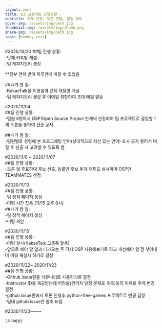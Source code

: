 ```yaml
---
layout: post
title: 9조 프로젝트 진행상황 -
subtitle: 주제 선정, 토론 진행, 할일 정리
cover-img: /assets/img/path.jpg
thumbnail-img: /assets/img/thumb.png
share-img: /assets/img/path.jpg
tags: [books, test]
---
```


#2020/10/20
##팀 진행 상황:   
 -단체 카톡방 개설   
 -팀 레파지토리 생성   
   
 **전부 연락 받아 하루안에 마칠 수 있었음   
   
##내가 한 일:   
  -KakaoTalk을 이용음여 단체 채팅방 개설   
  -팀 레파지토리 생성 후 이메일 취합하여 초대 메일 발송   
   
#2020/11/04   
##팀 진행 상황:   
 -팀원 6명이서 OSP(Open Source Project 한개씩 선정하여 팀 프로젝트로 결정할 1개 토론을 통하여 선출 공지   
    
##내가 한 일:   
 -팀원별로 경험해 본 프로그래밍 언어(상대적으로 자신 있는 언어) 조사 공지 올려서 며칠 후 선출 시 고려할 수 있도록 함   
   
#2020/11/6 ~ 2020/11/07   
##팀 진행 상황:   
 -토론 및 투표하여 후보 선출, 동률인 후보 두개 재투표 실시하여 OSP인 TEAMMATES 선정   

#2020/11/12   
##팀 진행 상황:   
 -팀 정적 페이지 생성   
 -미팅 시간 잡음 (11/15 오후 8시)   
##내가 한 일:   
 -팀 정적 페이지 생성   
 -미팅 제안   
   
#2020/11/15   
##팀 진행 상황:   
 -미팅 실시(KakaoTalk 그룹톡 활용)    
 -앞으로 해야 할 일과 다가오는 주 각자 OSP 사용해보기로 하고 개선해야 할 점 찾아내여 미팅 재실시 하기로 결정   
   
#2020/11/22~ 2020/11/23   
##팀 진행 상황:   
 -Github Issue란을 커뮤니티로 사용하기로 결정   
 -Instructor ID를 제공받는데 어려움(관리자 일정 문제로 추측)등의 이유로 주제 변경 결정   
 -github issue란에서 토론 진행후 python-free-games 프로젝트로 변경 결정   
 -팀내 github issue란 참조 바람   

 #2020/11/23~~~~   
    
    (추가예정)   
